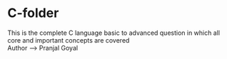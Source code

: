 # C-folder
This is the complete C language basic to advanced question in which all core and important concepts are covered
<br>
Author --> Pranjal Goyal
